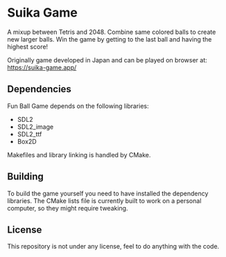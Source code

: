# Suika Game

A mixup between Tetris and 2048. Combine same colored balls to create new larger balls.
Win the game by getting to the last ball and having the highest score!

Originally game developed in Japan and can be played on browser at:
https://suika-game.app/

## Dependencies

Fun Ball Game depends on the following libraries:

 - SDL2
 - SDL2_image
 - SDL2_ttf
 - Box2D

Makefiles and library linking is handled by CMake.

## Building

To build the game yourself you need to have installed the dependency libraries.
The CMake lists file is currently built to work on a personal computer, so they might require tweaking.

## License

This repository is not under any license, feel to do anything with the code.